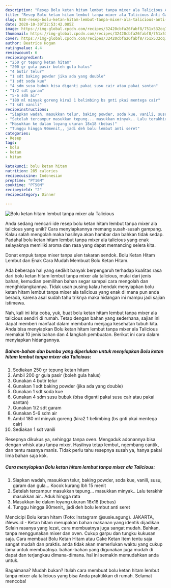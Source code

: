 ```yaml
---
description: "Resep Bolu ketan hitam lembut tanpa mixer ala Talicious Anti Gagal"
title: "Resep Bolu ketan hitam lembut tanpa mixer ala Talicious Anti Gagal"
slug: 938-resep-bolu-ketan-hitam-lembut-tanpa-mixer-ala-talicious-anti-gagal
date: 2020-10-30T22:53:42.085Z
image: https://img-global.cpcdn.com/recipes/32420cbfa26fabf8/751x532cq70/bolu-ketan-hitam-lembut-tanpa-mixer-ala-talicious-foto-resep-utama.jpg
thumbnail: https://img-global.cpcdn.com/recipes/32420cbfa26fabf8/751x532cq70/bolu-ketan-hitam-lembut-tanpa-mixer-ala-talicious-foto-resep-utama.jpg
cover: https://img-global.cpcdn.com/recipes/32420cbfa26fabf8/751x532cq70/bolu-ketan-hitam-lembut-tanpa-mixer-ala-talicious-foto-resep-utama.jpg
author: Beatrice Hogan
ratingvalue: 4.4
reviewcount: 6
recipeingredient:
- "250 gr tepung ketan hitam"
- "200 gr gula pasir boleh gula halus"
- "4 butir telur"
- "1 sdt baking powder jika ada yang double"
- "1 sdt soda kue"
- "4 sdm susu bubuk bisa diganti pakai susu cair atau pakai santan"
- "1/2 sdt garam"
- "5-6 sdm air"
- "180 ml minyak goreng kira2 1 belimbing bs gnti pkai mentega cair"
- "1 sdt vanili"
recipeinstructions:
- "Siapkan wadah, masukkan telur, baking powder, soda kue, vanili, susu, garam dan gula... Kocok kurang lbh 15 menit"
- "Setelah tercampur masukkan tepung... masukkan minyak.. Lalu terakhir masukkan air.. Aduk hingga rata"
- "Masukkan ke dalam loyang ukuran 18x18 (bebas)"
- "Tunggu hingga 90menit,, jadi deh bolu lembut anti seret"
categories:
- Resep
tags:
- bolu
- ketan
- hitam

katakunci: bolu ketan hitam 
nutrition: 285 calories
recipecuisine: Indonesian
preptime: "PT16M"
cooktime: "PT50M"
recipeyield: "2"
recipecategory: Dinner

---
```



![Bolu ketan hitam lembut tanpa mixer ala Talicious](https://img-global.cpcdn.com/recipes/32420cbfa26fabf8/751x532cq70/bolu-ketan-hitam-lembut-tanpa-mixer-ala-talicious-foto-resep-utama.jpg)

Anda sedang mencari ide resep bolu ketan hitam lembut tanpa mixer ala talicious yang unik? Cara menyiapkannya memang susah-susah gampang. Kalau salah mengolah maka hasilnya akan hambar dan bahkan tidak sedap. Padahal bolu ketan hitam lembut tanpa mixer ala talicious yang enak selayaknya memiliki aroma dan rasa yang dapat memancing selera kita.

Donat empuk tanpa mixer tanpa ulen takaran sendok. Bolu Ketan Hitam Lembut dan Enak Cara Mudah Membuat Bolu Ketan Hitam.

Ada beberapa hal yang sedikit banyak berpengaruh terhadap kualitas rasa dari bolu ketan hitam lembut tanpa mixer ala talicious, mulai dari jenis bahan, kemudian pemilihan bahan segar sampai cara mengolah dan menghidangkannya. Tidak usah pusing kalau hendak menyiapkan bolu ketan hitam lembut tanpa mixer ala talicious yang enak di mana pun anda berada, karena asal sudah tahu triknya maka hidangan ini mampu jadi sajian istimewa.


Nah, kali ini kita coba, yuk, buat bolu ketan hitam lembut tanpa mixer ala talicious sendiri di rumah. Tetap dengan bahan yang sederhana, sajian ini dapat memberi manfaat dalam membantu menjaga kesehatan tubuh kita. Anda bisa menyiapkan Bolu ketan hitam lembut tanpa mixer ala Talicious memakai 10 jenis bahan dan 4 langkah pembuatan. Berikut ini cara dalam menyiapkan hidangannya.

<!--inarticleads1-->

##### Bahan-bahan dan bumbu yang diperlukan untuk menyiapkan Bolu ketan hitam lembut tanpa mixer ala Talicious:

1. Sediakan 250 gr tepung ketan hitam
1. Ambil 200 gr gula pasir (boleh gula halus)
1. Gunakan 4 butir telur
1. Gunakan 1 sdt baking powder (jika ada yang double)
1. Gunakan 1 sdt soda kue
1. Gunakan 4 sdm susu bubuk (bisa diganti pakai susu cair atau pakai santan)
1. Gunakan 1/2 sdt garam
1. Gunakan 5-6 sdm air
1. Ambil 180 ml minyak goreng (kira2 1 belimbing (bs gnti pkai mentega cair)
1. Sediakan 1 sdt vanili


Resepnya dikukus ya, sehingga tanpa oven. Mengaduk adonannya bisa dengan whisk atau tanpa mixer. Hasilnya tetap lembut, ngembang cantik, dan tentu rasanya manis. TIdak perlu tahu resepnya susah ya, hanya pakai lima bahan saja kok. 

<!--inarticleads2-->

##### Cara menyiapkan Bolu ketan hitam lembut tanpa mixer ala Talicious:

1. Siapkan wadah, masukkan telur, baking powder, soda kue, vanili, susu, garam dan gula... Kocok kurang lbh 15 menit
1. Setelah tercampur masukkan tepung... masukkan minyak.. Lalu terakhir masukkan air.. Aduk hingga rata
1. Masukkan ke dalam loyang ukuran 18x18 (bebas)
1. Tunggu hingga 90menit,, jadi deh bolu lembut anti seret


Mencicipi Bolu ketan hitam (Foto: Instagram @susie.agung). JAKARTA, iNews.id - Ketan hitam merupakan bahan makanan yang identik dijadikan Selain rasanya yang lezat, cara membuatnya juga sangat mudah. Bahkan, tanpa menggunakan mixer dan oven. Cukup garpu dan tungku kukusan saja. Cara membuat Bolu Ketan Hitam atau Cake Ketan Item tentu saja sangat mudah dan praktis. anda tidak akan memerlukan waktu yang cukup lama untuk membuatnya. bahan-bahan yang digunakan juga mudah di dapat dan terjangkau dimana-dimana. hal ini semakin memudahkan anda untuk. 

Bagaimana? Mudah bukan? Itulah cara membuat bolu ketan hitam lembut tanpa mixer ala talicious yang bisa Anda praktikkan di rumah. Selamat mencoba!
